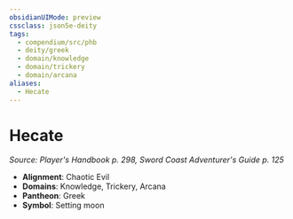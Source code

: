 ```yaml
---
obsidianUIMode: preview
cssclass: json5e-deity
tags:
  - compendium/src/phb
  - deity/greek
  - domain/knowledge
  - domain/trickery
  - domain/arcana
aliases:
  - Hecate
---
```

# Hecate
*Source: Player's Handbook p. 298, Sword Coast Adventurer's Guide p. 125* 

- **Alignment**: Chaotic Evil
- **Domains**: Knowledge, Trickery, Arcana
- **Pantheon**: Greek
- **Symbol**: Setting moon